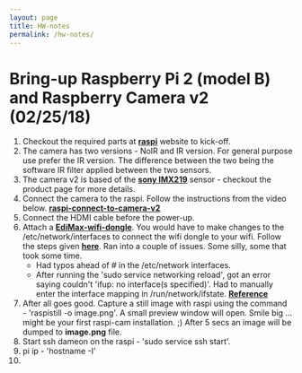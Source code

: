 ```yaml
---
layout: page
title: HW-notes
permalink: /hw-notes/
---
```


# Bring-up Raspberry Pi 2 (model B) and Raspberry Camera v2 (02/25/18)

1. Checkout the required parts at **[raspi](https://www.raspberrypi.org/)** website to kick-off.
2. The camera has two versions - NoIR and IR version. For general purpose use
prefer the IR version. The difference between the two being the software IR filter
applied between the two sensors.
3. The camera v2 is based of the **[sony IMX219](https://www.sony-semicon.co.jp/products_en/new_pro/april_2014/imx219_e.html#Figure1)** sensor - checkout the product
page for more details.
4. Connect the camera to the raspi. Follow the instructions from the video below.
**[raspi-connect-to-camera-v2](https://www.youtube.com/watch?v=T8T6S5eFpqE&)**
5. Connect the HDMI cable before the power-up.
6. Attach a **[EdiMax-wifi-dongle]()**. You would have to make changes to the /etc/network/interfaces to connect the
wifi dongle to your wifi. Follow the steps given **[here](https://raspberrypihq.com/how-to-add-wifi-to-the-raspberry-pi/)**. Ran into a couple of issues. Some silly, some that took some time.
    - Had typos ahead of # in the /etc/network interfaces.
    - After running the 'sudo service networking reload', got an error saying couldn't 'ifup: no interface(s specified)'. Had to manually enter the interface mapping in /run/network/ifstate. **[Reference](https://unix.stackexchange.com/questions/50602/cant-ifdown-eth0-main-interface)**
7. After all goes good. Capture a still image with raspi using the command - 'raspistill -o image.png'. A small preview window will open. Smile big ... might be your first raspi-cam installation. ;) After 5 secs an image will be dumped to **image.png** file.
8. Start ssh dameon on the raspi - 'sudo service ssh start'.
9. pi ip - 'hostname -I'
10.
